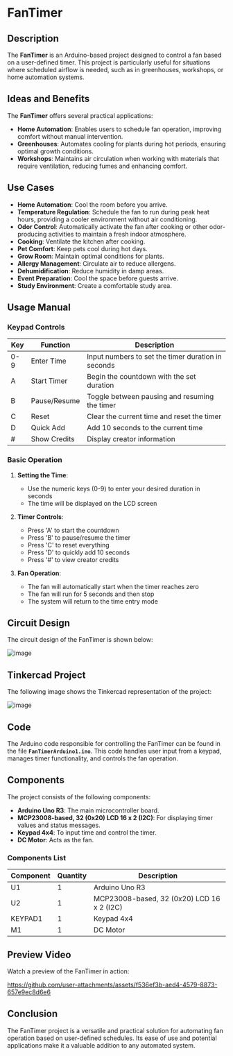 # FanTimer

## Description
The **FanTimer** is an Arduino-based project designed to control a fan based on a user-defined timer. This project is particularly useful for situations where scheduled airflow is needed, such as in greenhouses, workshops, or home automation systems.

## Ideas and Benefits
The **FanTimer** offers several practical applications:

- **Home Automation**: Enables users to schedule fan operation, improving comfort without manual intervention.
- **Greenhouses**: Automates cooling for plants during hot periods, ensuring optimal growth conditions.
- **Workshops**: Maintains air circulation when working with materials that require ventilation, reducing fumes and enhancing comfort.

## Use Cases
- **Home Automation**: Cool the room before you arrive.
- **Temperature Regulation**: Schedule the fan to run during peak heat hours, providing a cooler environment without air conditioning.
- **Odor Control**: Automatically activate the fan after cooking or other odor-producing activities to maintain a fresh indoor atmosphere.
- **Cooking**: Ventilate the kitchen after cooking.
- **Pet Comfort**: Keep pets cool during hot days.
- **Grow Room**: Maintain optimal conditions for plants.
- **Allergy Management**: Circulate air to reduce allergens.
- **Dehumidification**: Reduce humidity in damp areas.
- **Event Preparation**: Cool the space before guests arrive.
- **Study Environment**: Create a comfortable study area.

## Usage Manual

### Keypad Controls
| Key | Function | Description |
|-----|----------|-------------|
| 0-9 | Enter Time | Input numbers to set the timer duration in seconds |
| A | Start Timer | Begin the countdown with the set duration |
| B | Pause/Resume | Toggle between pausing and resuming the timer |
| C | Reset | Clear the current time and reset the timer |
| D | Quick Add | Add 10 seconds to the current time |
| # | Show Credits | Display creator information |

### Basic Operation
1. **Setting the Time**: 
   - Use the numeric keys (0-9) to enter your desired duration in seconds
   - The time will be displayed on the LCD screen

2. **Timer Controls**:
   - Press 'A' to start the countdown
   - Press 'B' to pause/resume the timer
   - Press 'C' to reset everything
   - Press 'D' to quickly add 10 seconds
   - Press '#' to view creator credits

3. **Fan Operation**:
   - The fan will automatically start when the timer reaches zero
   - The fan will run for 5 seconds and then stop
   - The system will return to the time entry mode

## Circuit Design
The circuit design of the FanTimer is shown below:

![image](https://github.com/user-attachments/assets/e7dfdd6d-fa30-4715-9db2-9caa3c013001)


## Tinkercad Project
The following image shows the Tinkercad representation of the project:

![image](https://github.com/user-attachments/assets/1c2e1ca6-91b5-4c42-985e-fa33a89b0000)


## Code
The Arduino code responsible for controlling the FanTimer can be found in the file **`FanTimerArduino1.ino`**. This code handles user input from a keypad, manages timer functionality, and controls the fan operation.

## Components
The project consists of the following components:
- **Arduino Uno R3**: The main microcontroller board.
- **MCP23008-based, 32 (0x20) LCD 16 x 2 (I2C)**: For displaying timer values and status messages.
- **Keypad 4x4**: To input time and control the timer.
- **DC Motor**: Acts as the fan.

### Components List
| Component   | Quantity | Description                                   |
|-------------|----------|-----------------------------------------------|
| U1          | 1        | Arduino Uno R3                               |
| U2          | 1        | MCP23008-based, 32 (0x20) LCD 16 x 2 (I2C) |
| KEYPAD1     | 1        | Keypad 4x4                                   |
| M1          | 1        | DC Motor                                     |

## Preview Video
Watch a preview of the FanTimer in action: 


https://github.com/user-attachments/assets/f536ef3b-aed4-4579-8873-657e9ec8d6e6



## Conclusion
The FanTimer project is a versatile and practical solution for automating fan operation based on user-defined schedules. Its ease of use and potential applications make it a valuable addition to any automated system.
